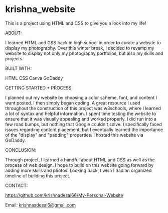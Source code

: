 # krishna_website


This is a  project using HTML and CSS to give you a look into my life!

ABOUT:

I learned HTML and CSS back in high school in order to curate a website to display my photography. Over this winter break, I decided to revamp my website to display not only my photography portfolios, but also my skills and projects.

BUILT WITH:

HTML
CSS
Canva 
GoDaddy

GETTING STARTED + PROCESS:

I planned out my website by choosing a color scheme, font, and content I want posted. I then simply began coding. A great resource I used throughout the construction
of this project was w3schools, where I learned a lot of syntax and helpful information. I spent time testing the website to ensure that it was visually appealing and 
worked properly. I did run into a few road bumps, but nothing that Google couldn't solve. I specifically faced issues regarding content placement, but I eventually learned the 
importance of the "display" and "padding" properties. I hosted this website via GoDaddy.

CONCLUSION:

Through project, I learned a handful about HTML and CSS as well as the process of web design. I hope to build on this website going forward by adding more skills and photos. Looking back, I wish I had an organized timeline of building this project. 

CONTACT:

https://github.com/krishnadesai66/My-Personal-Website

Email: krishnasdesai6@gmail.com
